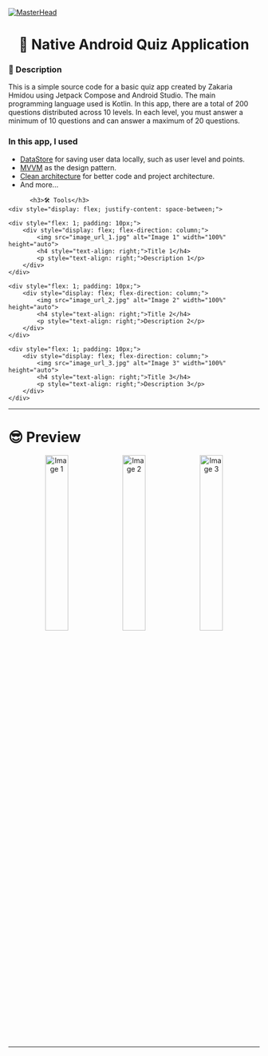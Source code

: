 [![MasterHead](https://github.com/HmidouZaka/Quis-Native-Android-App/assets/94437384/35baf2b7-c015-4087-932c-51aaf999782c)](https://rishavchanda.io)


<div align="center">
        <h1 >👋 Native Android Quiz Application</h1>
</div>
<div>
    <h3>🧐 Description</h3>
    <p>
        This is a simple source code for a basic quiz app created by Zakaria Hmidou using Jetpack Compose and Android Studio. The main programming language used is Kotlin. In this app, there are a total of 200 questions distributed across 10 levels. In each level, you must answer a minimum of 10 questions and can answer a maximum of 20 questions.
    </p>
    <h3>In this app, I used</h3>
    <ul>
        <li><a href="https://developer.android.com/topic/libraries/architecture/datastore">DataStore</a> for saving user data locally, such as user level and points.</li>
        <li><a href="https://developer.android.com/topic/libraries/architecture/viewmodel">MVVM</a> as the design pattern.</li>
        <li><a href="https://developer.android.com/topic/architecture">Clean architecture</a> for better code and project architecture.</li>
        <li>And more...</li>
    </ul>

          <h3>🛠️ Tools</h3>
    <div style="display: flex; justify-content: space-between;">
   
    <div style="flex: 1; padding: 10px;">
        <div style="display: flex; flex-direction: column;">
            <img src="image_url_1.jpg" alt="Image 1" width="100%" height="auto">
            <h4 style="text-align: right;">Title 1</h4>
            <p style="text-align: right;">Description 1</p>
        </div>
    </div>
    
    <div style="flex: 1; padding: 10px;">
        <div style="display: flex; flex-direction: column;">
            <img src="image_url_2.jpg" alt="Image 2" width="100%" height="auto">
            <h4 style="text-align: right;">Title 2</h4>
            <p style="text-align: right;">Description 2</p>
        </div>
    </div>
    
    <div style="flex: 1; padding: 10px;">
        <div style="display: flex; flex-direction: column;">
            <img src="image_url_3.jpg" alt="Image 3" width="100%" height="auto">
            <h4 style="text-align: right;">Title 3</h4>
            <p style="text-align: right;">Description 3</p>
        </div>
    </div>
</div>
</div>

---

<h1 >😎 Preview</h1>
<p align="center">
  <img src="https://github.com/HmidouZaka/Quis-Native-Android-App/assets/94437384/d2a936ca-4d2c-4b87-9af8-a49f10e7d9d7" width="30%" alt="Image 1">
  <img src="https://github.com/HmidouZaka/Quis-Native-Android-App/assets/94437384/807e272e-2740-437a-8045-1c36e1aa4ca1" width="30%" alt="Image 2">
  <img src="https://github.com/HmidouZaka/Quis-Native-Android-App/assets/94437384/c2d4b054-b977-4ab8-808c-26ce9585a888" width="30%" alt="Image 3">
</p>

---


